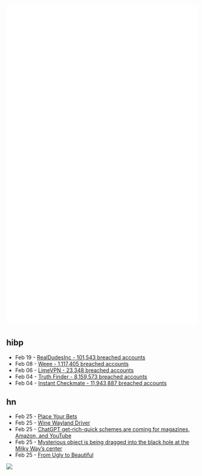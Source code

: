 ![Metrics](https://raw.githubusercontent.com/phixion/phixion/master/metrics.svg)

## hibp

<!--
for https://github.com/phixion/phixion/blob/main/.github/workflows/feeds.yml
-->
<!--START_SECTION:haveibeenpwnd-->
- Feb 19 - [RealDudesInc - 101,543 breached accounts](https://haveibeenpwned.com/PwnedWebsites#RealDudesInc)
- Feb 08 - [Weee - 1,117,405 breached accounts](https://haveibeenpwned.com/PwnedWebsites#Weee)
- Feb 06 - [LimeVPN - 23,348 breached accounts](https://haveibeenpwned.com/PwnedWebsites#LimeVPN)
- Feb 04 - [Truth Finder - 8,159,573 breached accounts](https://haveibeenpwned.com/PwnedWebsites#TruthFinder)
- Feb 04 - [Instant Checkmate - 11,943,887 breached accounts](https://haveibeenpwned.com/PwnedWebsites#InstantCheckmate)
<!--END_SECTION:haveibeenpwnd-->

## hn

<!--
for https://github.com/phixion/phixion/blob/main/.github/workflows/feeds.yml
-->
<!--START_SECTION:hn-->
- Feb 25 - [Place Your Bets](https://www.antipope.org/charlie/blog-static/2023/02/place-your-bets.html)
- Feb 25 - [Wine Wayland Driver](https://gitlab.winehq.org/wine/wine/-/merge_requests/2275)
- Feb 25 - [ChatGPT get-rich-quick schemes are coming for magazines, Amazon, and YouTube](https://www.semafor.com/article/02/24/2023/chatgpt-get-rich-quick-schemes-are-coming-for-magazines-amazon-and-youtube)
- Feb 25 - [Mysterious object is being dragged into the black hole at the Milky Way’s center](https://newsroom.ucla.edu/releases/X7-debris-cloud-near-supermassive-black-hole)
- Feb 25 - [From Ugly to Beautiful](https://martinkysel.com/from-ugly-to-beautiful/)
<!--END_SECTION:hn-->

<!--
for https://yhype.me
-->
![](https://hit.yhype.me/github/profile?user_id=13013670)
